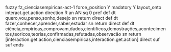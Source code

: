 fuzzy fz_cienciasempiricas-act-1
   force_position Y
   madatory Y
   layout_onto interact.get.action
   direction R 
   an AN
   sq 0
   pref 
   def 
    dt quero,vou,penso,sonho,desejo
    sn 
    return 
    direct 
   def 
    dt fazer,conhecer,aprender,saber,estudar
    sn 
    return 
    direct 
   def 
    dt ciência,empíricas,comprovam,dados,cientificos,demostrações,acontecimentos,teoricos,teorias,confirmadas,refutadas,observacão 
    sn 
    return [interaction.get.action,cienciasempiricas,interaction.get.action]
    direct 
   suf  
   suf 
ends